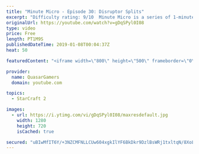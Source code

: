 ```yaml
---
title: "Minute Micro - Episode 30: Disruptor Splits"
excerpt: "Difficulty rating: 9/10  Minute Micro is a series of 1-minute videos explaining how to perform common micro techniques. This episode is on dodging disruptors.  twitch.tv/Quasarprintf"
originalUrl: https://youtube.com/watch?v=gDqSPyl0I08
type: video
price: Free
length: PT1M9S
publishedDateTime: 2019-01-08T00:04:37Z
heat: 50

featuredContent: "<iframe width=\"800\" height=\"500\" frameborder=\"0\" src=\"https://www.youtube.com/embed/gDqSPyl0I08\" allow=\"accelerometer; autoplay; encrypted-media; gyroscope; picture-in-picture\" allowfullscreen></iframe>"

provider:
  name: QuasarGamers
  domain: youtube.com

topics:
  - StarCraft 2

images:
  - url: https://i.ytimg.com/vi/gDqSPyl0I08/maxresdefault.jpg
    width: 1280
    height: 720
    isCached: true

secured: "uBIwMfIT6Y/+3NZCMFNLLCUw604xgkIlYF6BkDkr9DzlBsWRj1txltqN/8XoL+4UiHUdFIKEPxPf2PwqQrwkwdLGNVaSAhbZYEfr1On/eBOngy0/W+ExTPgQ5Sts4W4Cqi6Jmc4l2aydJDehbz/oesDZYd2KkiUFglEZtYZ7R1uOZo9fCqndM0vY80YbpEwEtrgvJaMUtEU7nmSnwHvV/U/JjEe0Lk82O9PJWZK49iFAJZ7MFDDteOq0xrSetRXcHnjKCRPaoO930HTHcWYK0+xR5mpkV/DsGp2wOTnuR0IrVbiX3iHf+MDjUxKF/HUKAxrMZccPakdcsAmjpaBjZcWBhyB752wVVbcEbdIWNdeEWJevRiggk0nxHqOIGei6wsEIHMnIB34JGgXK08xDuvjH4pAdHkX7WMNQsecgwmI=;Jc5Xt1VUu+P9wxZjQ0r5Jg=="
---
```


